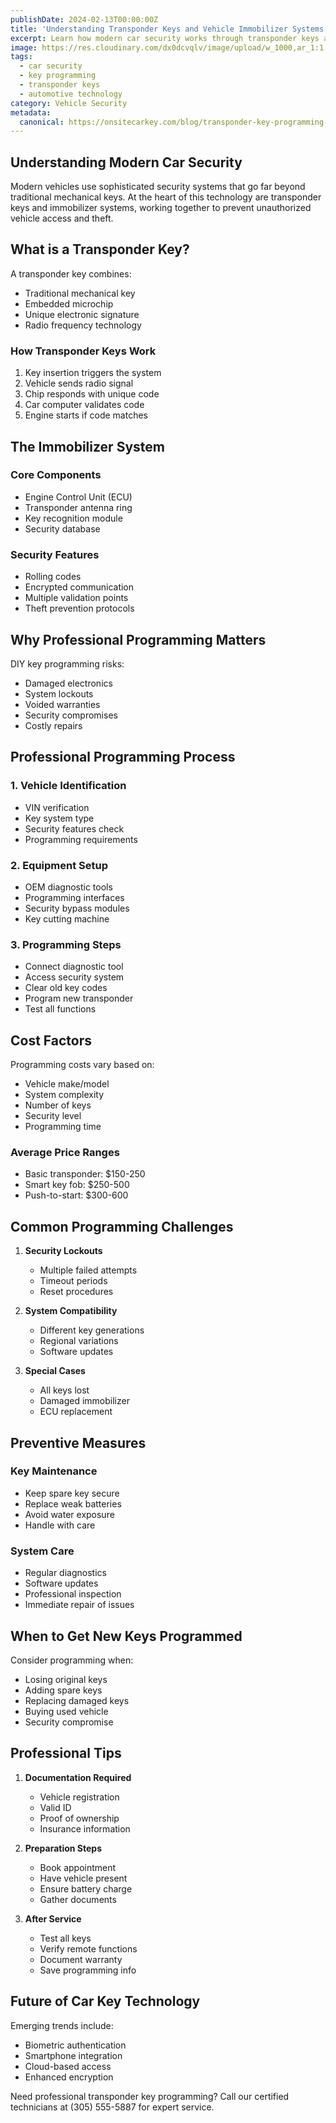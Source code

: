 ```yaml
---
publishDate: 2024-02-13T00:00:00Z
title: 'Understanding Transponder Keys and Vehicle Immobilizer Systems: A Complete Guide'
excerpt: Learn how modern car security works through transponder keys and immobilizer systems. Discover the professional key programming process and why expert help matters.
image: https://res.cloudinary.com/dx0dcvqlv/image/upload/w_1000,ar_1:1,c_fill,g_auto,e_art:hokusai/v1739292818/immobilizer_key_symbol.jpg
tags:
  - car security
  - key programming
  - transponder keys
  - automotive technology
category: Vehicle Security
metadata:
  canonical: https://onsitecarkey.com/blog/transponder-key-programming-guide-car-security
---
```


## Understanding Modern Car Security

Modern vehicles use sophisticated security systems that go far beyond traditional mechanical keys. At the heart of this technology are transponder keys and immobilizer systems, working together to prevent unauthorized vehicle access and theft.

## What is a Transponder Key?

A transponder key combines:

- Traditional mechanical key
- Embedded microchip
- Unique electronic signature
- Radio frequency technology

### How Transponder Keys Work

1. Key insertion triggers the system
2. Vehicle sends radio signal
3. Chip responds with unique code
4. Car computer validates code
5. Engine starts if code matches

## The Immobilizer System

### Core Components

- Engine Control Unit (ECU)
- Transponder antenna ring
- Key recognition module
- Security database

### Security Features

- Rolling codes
- Encrypted communication
- Multiple validation points
- Theft prevention protocols

## Why Professional Programming Matters

DIY key programming risks:

- Damaged electronics
- System lockouts
- Voided warranties
- Security compromises
- Costly repairs

## Professional Programming Process

### 1. Vehicle Identification

- VIN verification
- Key system type
- Security features check
- Programming requirements

### 2. Equipment Setup

- OEM diagnostic tools
- Programming interfaces
- Security bypass modules
- Key cutting machine

### 3. Programming Steps

- Connect diagnostic tool
- Access security system
- Clear old key codes
- Program new transponder
- Test all functions

## Cost Factors

Programming costs vary based on:

- Vehicle make/model
- System complexity
- Number of keys
- Security level
- Programming time

### Average Price Ranges

- Basic transponder: $150-250
- Smart key fob: $250-500
- Push-to-start: $300-600

## Common Programming Challenges

1. **Security Lockouts**

   - Multiple failed attempts
   - Timeout periods
   - Reset procedures

2. **System Compatibility**

   - Different key generations
   - Regional variations
   - Software updates

3. **Special Cases**
   - All keys lost
   - Damaged immobilizer
   - ECU replacement

## Preventive Measures

### Key Maintenance

- Keep spare key secure
- Replace weak batteries
- Avoid water exposure
- Handle with care

### System Care

- Regular diagnostics
- Software updates
- Professional inspection
- Immediate repair of issues

## When to Get New Keys Programmed

Consider programming when:

- Losing original keys
- Adding spare keys
- Replacing damaged keys
- Buying used vehicle
- Security compromise

## Professional Tips

1. **Documentation Required**

   - Vehicle registration
   - Valid ID
   - Proof of ownership
   - Insurance information

2. **Preparation Steps**

   - Book appointment
   - Have vehicle present
   - Ensure battery charge
   - Gather documents

3. **After Service**
   - Test all keys
   - Verify remote functions
   - Document warranty
   - Save programming info

## Future of Car Key Technology

Emerging trends include:

- Biometric authentication
- Smartphone integration
- Cloud-based access
- Enhanced encryption

Need professional transponder key programming? Call our certified technicians at (305) 555-5887 for expert service.
